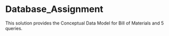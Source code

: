 # Database_Assignment

This solution provides the Conceptual Data Model for Bill of Materials and 5 queries.
